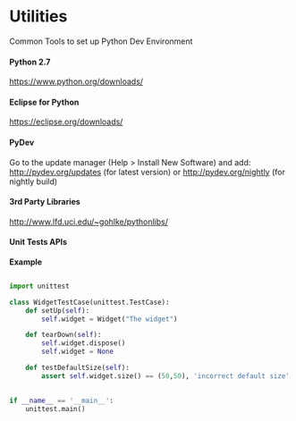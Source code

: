 # Utilities
Common Tools to set up Python Dev Environment

#### Python 2.7
https://www.python.org/downloads/

#### Eclipse for Python
https://eclipse.org/downloads/

#### PyDev
Go to the update manager (Help > Install New Software) and add: 
http://pydev.org/updates   (for latest version)   or 
http://pydev.org/nightly   (for nightly build)  


#### 3rd Party Libraries
http://www.lfd.uci.edu/~gohlke/pythonlibs/

#### Unit Tests APIs
**Example**

```python

import unittest

class WidgetTestCase(unittest.TestCase):
    def setUp(self):
        self.widget = Widget("The widget")

    def tearDown(self):
        self.widget.dispose()
        self.widget = None

    def testDefaultSize(self):
        assert self.widget.size() == (50,50), 'incorrect default size'
        

if __name__ == '__main__':
    unittest.main()
```  
